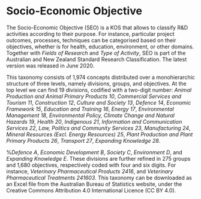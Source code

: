 # Socio-Economic Objective

The Socio-Economic Objective (SEO) is a KOS that allows to classify R&D activities according to their purpose. For instance, particular project outcomes, processes, techniques can be categorised based on their objectives, whether is for health, education, environment, or other domains. Together with *Fields of Research* and *Type of Activity*, SEO is part of the Australian and New Zealand Standard Research Classification. The latest version was released in June 2020.

This taxonomy consists of 1,974 concepts distributed over a monohierarchic structure of three levels, namely divisions, groups, and objectives. At the top level we can find 19 divisions, codified with a two-digit number:
*Animal Production and Animal Primary Products* *10*, *Commercial Services and Tourism* *11*, *Construction* *12*, *Culture and Society* *13*, *Defence* *14*, *Economic Framework* *15*, *Education and Training* *16*, *Energy* *17*, *Environmental Management* *18*, *Environmental Policy, Climate Change and Natural Hazards* *19*, *Health* *20*, *Indigenous* *21*, *Information and Communication Services* *22*, *Law, Politics and Community Services* *23*, *Manufacturing* *24*, *Mineral Resources (Excl. Energy Resources)* *25*, *Plant Production and Plant Primary Products* *26*, *Transport* *27*, *Expanding Knowledge* *28*.

%*Defence* *A*, *Economic Development* *B*, *Society* *C*, *Environment* *D*, and *Expanding Knowledge* *E*. 
These divisions are further refined in 275 groups and 1,680 objectives, respectively coded with four and six digits. For instance, *Veterinary Pharmaceutical Products* *2416*, and *Veterinary Pharmaceutical Treatments* *241603*.
This taxonomy can be downloaded as an Excel file from the Australian Bureau of Statistics website, under the Creative Commons Attribution 4.0 International Licence (CC BY 4.0).